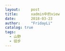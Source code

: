 ```yaml
---
layout:     post
title:      xadmin中的view
date:       2018-03-23
author:     "FridayLi"
catalog: true
tags:
  - 山野
  - 徒步
---
```


